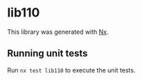 # lib110

This library was generated with [Nx](https://nx.dev).

## Running unit tests

Run `nx test lib110` to execute the unit tests.
